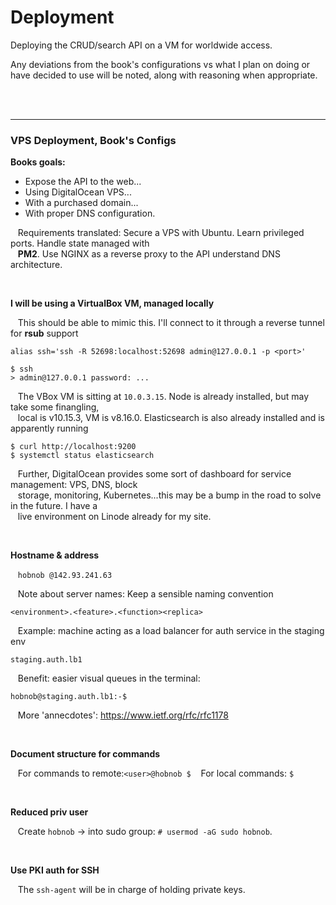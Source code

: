 # Deployment

Deploying the CRUD/search API on a VM for worldwide access.

Any deviations from the book's configurations vs what I plan on doing or have
decided to use will be noted, along with reasoning when appropriate.

<br><br>



--------------------------------------------------------------------------------
### VPS Deployment, Book's Configs

__Books goals:__

- Expose the API to the web...
- Using DigitalOcean VPS...
- With a purchased domain...
- With proper DNS configuration.

&nbsp;&nbsp; Requirements translated: Secure a VPS with Ubuntu. Learn privileged ports. Handle state managed with<br>
&nbsp;&nbsp;  __PM2__. Use NGINX as a reverse proxy to the API understand DNS architecture.

<br>


__I will be using a VirtualBox VM, managed locally__

&nbsp;&nbsp; This should be able to mimic this. I'll connect to it through a reverse tunnel for __rsub__ support

  ```
  alias ssh='ssh -R 52698:localhost:52698 admin@127.0.0.1 -p <port>'

  $ ssh
  > admin@127.0.0.1 password: ...
  ```

&nbsp;&nbsp; The VBox VM is sitting at `10.0.3.15`. Node is already installed, but may take some finangling, <br>
&nbsp;&nbsp; local is v10.15.3, VM is v8.16.0. Elasticsearch is also already installed and is apparently running

  ```
  $ curl http://localhost:9200
  $ systemctl status elasticsearch
  ```

&nbsp;&nbsp; Further, DigitalOcean provides some sort of dashboard for service management: VPS, DNS, block <br>
&nbsp;&nbsp; storage, monitoring, Kubernetes...this may be a bump in the road to solve in the future. I have a  <br>
&nbsp;&nbsp; live environment on Linode already for my site.

<br>


__Hostname & address__

&nbsp;&nbsp; `hobnob @142.93.241.63`

&nbsp;&nbsp; Note about server names: Keep a sensible naming convention

  ```
  <environment>.<feature>.<function><replica>
  ```

&nbsp;&nbsp; Example: machine acting as a load balancer for auth service in the staging env

  ```
  staging.auth.lb1
  ```

&nbsp;&nbsp; Benefit: easier visual queues in the terminal:

  ```
  hobnob@staging.auth.lb1:-$
  ```

&nbsp;&nbsp; More 'annecdotes': https://www.ietf.org/rfc/rfc1178

<br>


__Document structure for commands__

&nbsp;&nbsp; For commands to remote:`<user>@hobnob $`
&nbsp;&nbsp; For local commands: `$`

<br>


__Reduced priv user__

&nbsp;&nbsp; Create `hobnob` -> into sudo group: `# usermod -aG sudo hobnob`.

<br>


__Use PKI auth for SSH__

&nbsp;&nbsp; The `ssh-agent` will be in charge of holding private keys.
